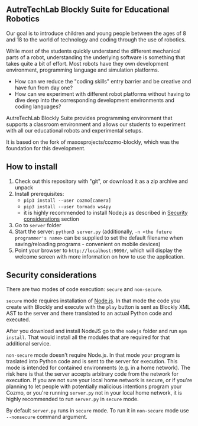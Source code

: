 ##  AutreTechLab Blockly Suite for Educational Robotics

Our goal is to introduce children and young people between the ages of 8 and 18 to the world of technology and coding through the use of robotics.

While most of the students quickly understand the different mechanical parts of a robot, understanding the underlying software is something that takes quite a bit of effort. Most robots have they own development environment, programming language and simulation platforms.

* How can we reduce the "coding skills" entry barrier and be creative and have fun from day one? 
* How can we experiment with different robot platforms without having to dive deep into the corresponding development environments and coding languages?

AutreTechLab Blockly Suite provides programming environment that supports a classroom environment and allows our students to experiment with all our educational robots and experimental setups. 

It is based on the fork of maxosprojects/cozmo-blockly, which was the foundation for this development.

## How to install
1. Check out this repository with "git", or download it as a zip archive and unpack
2. Install prerequisites:
	* `pip3 install --user cozmo[camera]`
	* `pip3 install --user tornado ws4py`
	* it is highly recommended to install Node.js as described in [Security considerations](#security-considerations) section
3. Go to `server` folder
4. Start the server: `python3 server.py` (additionally, `-n <the future programmer's name>` can be supplied to set the default filename when saving/reloading programs - convenient on mobile devices)
5. Point your browser to `http://localhost:9090/`, which will display the welcome screen with more information on how to use the application. 

## Security considerations
There are two modes of code execution: `secure` and `non-secure`.

`secure` mode requires installation of [Node.js](https://nodejs.org).
In that mode the code you create with Blockly and execute with the `play` button is sent as Blockly XML AST to the server and there translated to an actual Python code and executed.

After you download and install NodeJS go to the `nodejs` folder and run `npm install`. That would install all the modules that are required for that additional service.

`non-secure` mode doesn't require Node.js. In that mode your program is traslated into Python code and is sent to the server for execution.
This mode is intended for contained environments (e.g. in a home network).
The risk here is that the server accepts arbitrary code from the network for execution.
If you are not sure your local home network is secure, or if you're planning to let people with potentially malicious intentions program your Cozmo, or you're running `server.py` not in your local home network, it is highly recommended to run `server.py` in `secure` mode.

By default `server.py` runs in `secure` mode. To run it in `non-secure` mode use `--nonsecure` command argument.
